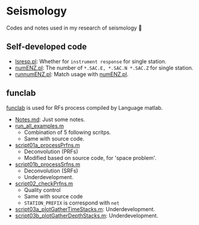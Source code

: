 # Seismology
Codes and notes used in my research of seismology :eyes:
## Self-developed code
- [lsresp.pl](https://github.com/seisboy/Seismology/blob/master/Receiver%20Function/lsresp.pl): Whether for `instrument response` for single station.
- [numENZ.pl](https://github.com/seisboy/Seismology/blob/master/Receiver%20Function/numENZ.pl): The number of `*.SAC.E, *.SAC.N *.SAC.Z` for single station.
- [runnumENZ.pl](https://github.com/seisboy/Seismology/blob/master/Receiver%20Function/runnumENZ.pl): Match usage with [numENZ.pl](https://github.com/seisboy/Seismology/blob/master/Receiver%20Function/numENZ.pl).
## funclab
[funclab](https://drive.google.com/file/d/0B2KG63pkFxf_aFRkYzJlVmFfYVE/view) is used for RFs process compiled by Language matlab.
- [Notes.md](https://github.com/seisboy/Seismology/blob/master/funclab/Notes.md): Just some notes.
- [run_all_examples.m](https://github.com/seisboy/Seismology/blob/master/funclab/run_all_examples.m)
    * Combination of 5 following scritps.
    * Same with source code.
- [script01a_processPrfns.m](https://github.com/seisboy/Seismology/blob/master/funclab/script01a_processPrfns.m)
    * Deconvolution (PRFs)
    * Modified based on source code, for 'space problem'.
- [script01b_processSrfns.m](https://github.com/seisboy/Seismology/blob/master/funclab/script01b_processPrfns.m)
    * Deconvolution (SRFs)
    * Underdevelopment.
- [script02_checkPrfns.m](https://github.com/seisboy/Seismology/blob/master/funclab/script02_checkPrfns.m)
    * Quality control
    * Same with source code
    * `STATION_PREFIX` is correspond with `net`
- [script03a_plotGatherTimeStacks.m](https://github.com/seisboy/Seismology/blob/master/funclab/script03a_plotGatherTimeStacks.m): Underdevelopment.
- [script03b_plotGatherDepthStacks.m](https://github.com/seisboy/Seismology/blob/master/funclab/script3b_plotGatherDepthStacks.m): Underdevelopment.
